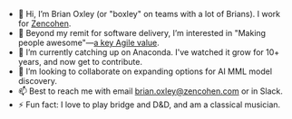 - 👋 Hi, I’m Brian Oxley (or "boxley" on teams with a lot of Brians). I work for [Zencohen](https://www.linkedin.com/company/zencohen-consulting/).
- 👀 Beyond my remit for software delivery, I’m interested in "Making people awesome"&mdash;[a key Agile value](https://modernagile.org/).
- 🌱 I’m currently catching up on Anaconda. I've watched it grow for 10+ years, and now get to contribute.
- 💞️ I’m looking to collaborate on expanding options for AI MML model discovery.
- 📫 Best to reach me with email <brian.oxley@zencohen.com> or in Slack.
- ⚡ Fun fact: I love to play bridge and D&D, and am a classical musician.

<!---
boxley-anaconda/boxley-anaconda is a ✨ special ✨ repository because its `README.md` (this file) appears on your GitHub profile.
You can click the Preview link to take a look at your changes.
--->
